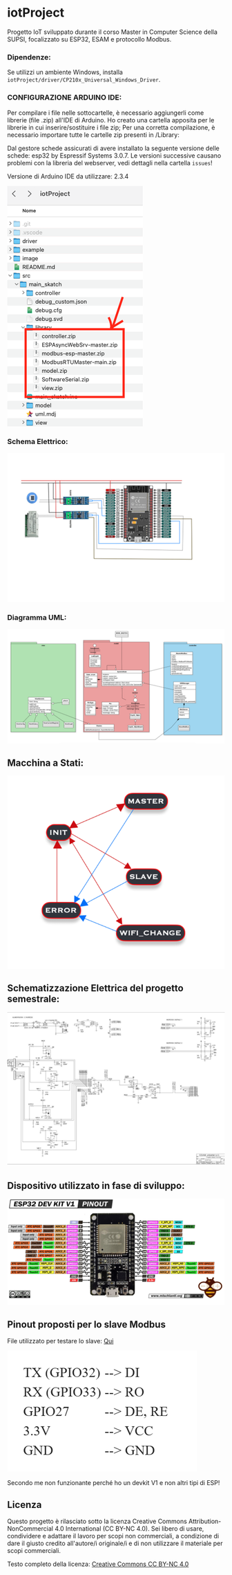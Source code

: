# iotProject
Progetto IoT sviluppato durante il corso Master in Computer Science della SUPSI, focalizzato su ESP32, ESAM e protocollo Modbus.

### Dipendenze:
Se utilizzi un ambiente Windows, installa `iotProject/driver/CP210x_Universal_Windows_Driver`.

### CONFIGURAZIONE ARDUINO IDE:

Per compilare i file nelle sottocartelle, è necessario aggiungerli come librerie (file .zip) all'IDE di Arduino.
Ho creato una cartella apposita per le librerie in cui inserire/sostituire i file zip;
Per una corretta compilazione, è necessario importare tutte le cartelle zip presenti in /Library:


Dal gestore schede assicurati di avere installato la seguente versione delle schede: esp32 by Espressif Systems 3.0.7. Le versioni successive causano problemi con la libreria del webserver, vedi dettagli nella cartella `issues`!

Versione di Arduino IDE da utilizzare: 2.3.4



![alt text](image/Library.png)

### Schema Elettrico:

![alt text](image/schema_elettrico.jpeg)

### Diagramma UML:

![alt text](image/uml.png)

## Macchina a Stati: 
![alt text](image/state_machine.png)



## Schematizzazione Elettrica del progetto semestrale:
![alt text](docs/EsamElettric.jpg)


## Dispositivo utilizzato in fase di sviluppo:
![alt text](image/ESP32-DOIT-DEV-KIT-v1-pinout-mischianti.png)

## Pinout proposti per lo slave Modbus

File utilizzato per testare lo slave: [Qui](src/SLAVE_EXAMPLE/modbusSlave2/modbusSlave2.ino)


![alt text](image/SlavePinout.png)


Secondo me non funzionante perché ho un devkit V1 e non altri tipi di ESP!


## Licenza

Questo progetto è rilasciato sotto la licenza Creative Commons Attribution-NonCommercial 4.0 International (CC BY-NC 4.0). Sei libero di usare, condividere e adattare il lavoro per scopi non commerciali, a condizione di dare il giusto credito all'autore/i originale/i e di non utilizzare il materiale per scopi commerciali.

Testo completo della licenza: [Creative Commons CC BY-NC 4.0](https://creativecommons.org/licenses/by-nc/4.0/)


